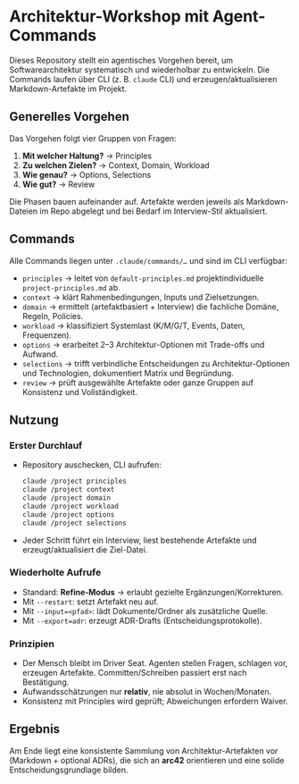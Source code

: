 # Architektur-Workshop mit Agent-Commands

Dieses Repository stellt ein agentisches Vorgehen bereit, um Softwarearchitektur systematisch und wiederholbar zu entwickeln. Die Commands laufen über CLI (z. B. `claude` CLI) und erzeugen/aktualisieren Markdown-Artefakte im Projekt.

## Generelles Vorgehen

Das Vorgehen folgt vier Gruppen von Fragen:

1. **Mit welcher Haltung?** → Principles
2. **Zu welchen Zielen?** → Context, Domain, Workload
3. **Wie genau?** → Options, Selections
4. **Wie gut?** → Review

Die Phasen bauen aufeinander auf. Artefakte werden jeweils als Markdown-Dateien im Repo abgelegt und bei Bedarf im Interview-Stil aktualisiert.

## Commands

Alle Commands liegen unter `.claude/commands/…` und sind im CLI verfügbar:

* `principles` → leitet von `default-principles.md` projektindividuelle `project-principles.md` ab.
* `context` → klärt Rahmenbedingungen, Inputs und Zielsetzungen.
* `domain` → ermittelt (artefaktbasiert + Interview) die fachliche Domäne, Regeln, Policies.
* `workload` → klassifiziert Systemlast (K/M/G/T, Events, Daten, Frequenzen).
* `options` → erarbeitet 2–3 Architektur-Optionen mit Trade-offs und Aufwand.
* `selections` → trifft verbindliche Entscheidungen zu Architektur-Optionen und Technologien, dokumentiert Matrix und Begründung.
* `review` → prüft ausgewählte Artefakte oder ganze Gruppen auf Konsistenz und Vollständigkeit.

## Nutzung

### Erster Durchlauf

* Repository auschecken, CLI aufrufen:

  ```sh
  claude /project principles
  claude /project context
  claude /project domain
  claude /project workload
  claude /project options
  claude /project selections
  ```
* Jeder Schritt führt ein Interview, liest bestehende Artefakte und erzeugt/aktualisiert die Ziel-Datei.

### Wiederholte Aufrufe

* Standard: **Refine-Modus** → erlaubt gezielte Ergänzungen/Korrekturen.
* Mit `--restart`: setzt Artefakt neu auf.
* Mit `--input=<pfad>`: lädt Dokumente/Ordner als zusätzliche Quelle.
* Mit `--export=adr`: erzeugt ADR-Drafts (Entscheidungsprotokolle).

### Prinzipien

* Der Mensch bleibt im Driver Seat. Agenten stellen Fragen, schlagen vor, erzeugen Artefakte. Committen/Schreiben passiert erst nach Bestätigung.
* Aufwandsschätzungen nur **relativ**, nie absolut in Wochen/Monaten.
* Konsistenz mit Principles wird geprüft; Abweichungen erfordern Waiver.

## Ergebnis

Am Ende liegt eine konsistente Sammlung von Architektur-Artefakten vor (Markdown + optional ADRs), die sich an **arc42** orientieren und eine solide Entscheidungsgrundlage bilden.

